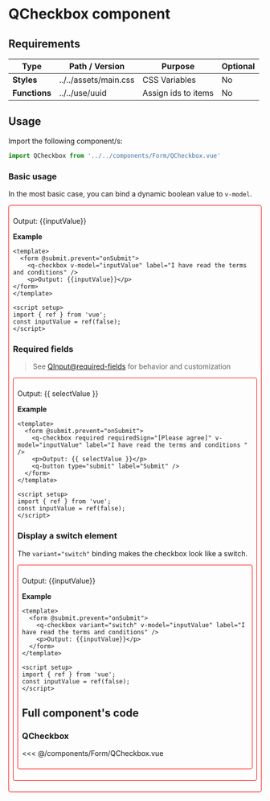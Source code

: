 <script setup>
import { ref } from 'vue';

import QCheckbox from '../../components/Form/QCheckbox.vue'
import QButton from '../../components/Form/QButton.vue';

const inputValue = ref(false);
const onSubmit = () => alert(`Your input: ${inputValue.value}`);
</script>

<style>
@import '../../.vitepress/theme/main.css'
</style>

# QCheckbox component


## Requirements

| Type          | Path / Version        | Purpose             | Optional |
| ------------- | --------------------- | ------------------- | -------- |
| **Styles**    | ../../assets/main.css | CSS Variables       | No       |
| **Functions** | ../../use/uuid        | Assign ids to items | No       |

## Usage

Import the following component/s:

```javascript
import QCheckbox from '../../components/Form/QCheckbox.vue'
```

### Basic usage

In the most basic case, you can bind a dynamic boolean value to `v-model`.

<form @submit.prevent="onSubmit"  style="padding:0.5rem;border:1px solid red;border-radius:4px;">
  <q-checkbox v-model="inputValue" label="I have read the terms and conditions" />
  <p>Output: {{inputValue}}</p>
</form>

**Example**

```vue
<template>
  <form @submit.prevent="onSubmit">
    <q-checkbox v-model="inputValue" label="I have read the terms and conditions" />
    <p>Output: {{inputValue}}</p>
</form>
</template>

<script setup>
import { ref } from 'vue';
const inputValue = ref(false);
</script>
```

### Required fields

> See [QInput@required-fields](input.md#required-fields) for behavior and customization

<form @submit.prevent="onSubmit" style="padding:0.5rem;border:1px solid red;border-radius:4px;">
  <q-checkbox required requiredSign="[Please agree]" v-model="inputValue" label="I have read the terms and conditions " />
  <p>Output: {{ selectValue }}</p>
  <q-button type="submit" label="Submit" />
</form>

**Example**

```vue
<template>
  <form @submit.prevent="onSubmit">
    <q-checkbox required requiredSign="[Please agree]" v-model="inputValue" label="I have read the terms and conditions " />
    <p>Output: {{ selectValue }}</p>
    <q-button type="submit" label="Submit" />
  </form>
</template>

<script setup>
import { ref } from 'vue';
const inputValue = ref(false);
</script>
```

### Display a switch element

The `variant="switch"` binding makes the checkbox look like a switch.

<form @submit.prevent="onSubmit"  style="padding:0.5rem;border:1px solid red;border-radius:4px;">
  <q-checkbox variant="switch" v-model="inputValue" label="I have read the terms and conditions" />
  <q-button type="submit" label="Submit" />
  <p>Output: {{inputValue}}</p>
</form>

**Example**

```vue
<template>
  <form @submit.prevent="onSubmit">
    <q-checkbox variant="switch" v-model="inputValue" label="I have read the terms and conditions" />
    <p>Output: {{inputValue}}</p>
  </form>
</template>

<script setup>
import { ref } from 'vue';
const inputValue = ref(false);
</script>
```

## Full component's code

### QCheckbox

<<< @/components/Form/QCheckbox.vue
